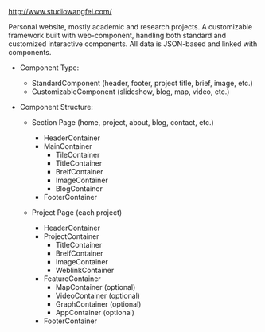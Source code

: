 http://www.studiowangfei.com/

Personal website, mostly academic and research projects.
A customizable framework built with web-component, handling both standard and customized interactive components.
All data is JSON-based and linked with components.

- Component Type:
  - StandardComponent (header, footer, project title, brief, image, etc.)
  - CustomizableComponent (slideshow, blog, map, video, etc.)


- Component Structure:

  - Section Page (home, project, about, blog, contact, etc.)
    - HeaderContainer
    - MainContainer
      - TileContainer
      - TitleContainer
      - BreifContainer
      - ImageContainer
      - BlogContainer
    - FooterContainer

  - Project Page (each project)
    - HeaderContainer
    - ProjectContainer
      - TitleContainer
      - BreifContainer
      - ImageContainer
      - WeblinkContainer
    - FeatureContainer
      - MapContainer (optional)
      - VideoContainer (optional)
      - GraphContainer (optional)
      - AppContainer (optional)
    - FooterContainer

